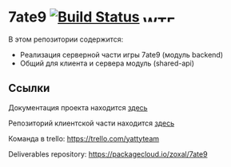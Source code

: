 # 7ate9 [![Build Status](https://travis-ci.org/ZoXaL/7ate9-backend.svg?branch=master)](https://travis-ci.org/zoxal/7ate9-backend) <a href="http://www.wtfpl.net/" rel="license"><img src="http://www.wtfpl.net/wp-content/uploads/2012/12/wtfpl-badge-4.png" width="80" height="15" alt="WTFPL" /></a>

В этом репозитории содержится:
* Реализация серверной части игры 7ate9 (модуль backend)
* Общий для клиента и сервера модуль (shared-api)

## Ссылки

Документация проекта находится [здесь](https://github.com/ZoXaL/7ate9-backend/wiki)

Репозиторий клиентской части находится [здесь](https://github.com/Kimentii/7ate9-client)

Команда в trello: https://trello.com/yattyteam

Deliverables repository: https://packagecloud.io/zoxal/7ate9
